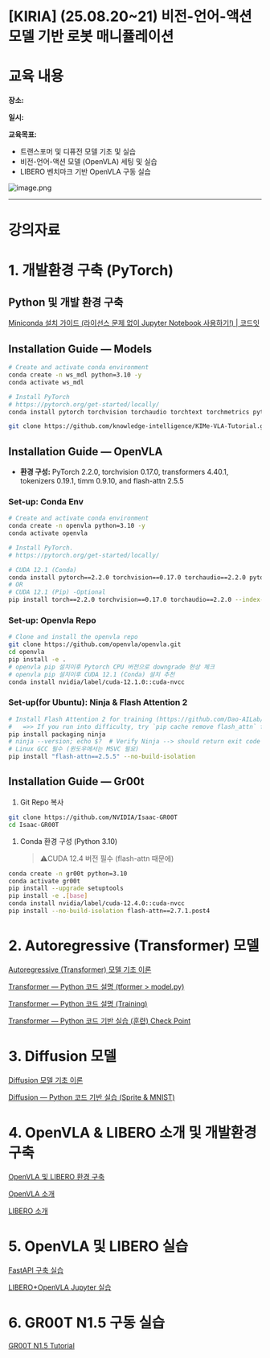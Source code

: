 # **[KIRIA] (25.08.20~21) 비전-언어-액션 모델 기반 로봇 매니퓰레이션**

# 교육 내용

**장소:** 

**일시:** 

**교육목표:**

- 트랜스포머 및 디퓨전 모델 기초 및 실습
- 비전-언어-액션 모델 (OpenVLA) 세팅 및 실습
- LIBERO 벤치마크 기반 OpenVLA 구동 실습

![image.png](attachment:4f80d082-a17a-42b3-9ab3-2a5d5f4a0dc1:image.png)

---

# 강의자료

# 1. 개발환경 구축 (PyTorch)

## Python 및 개발 환경 구축

[Miniconda 설치 가이드 (라이선스 문제 없이 Jupyter Notebook 사용하기!) | 코드잇](https://www.codeit.kr/tutorials/150/miniconda-guide)

## **Installation Guide — Models**

```bash
# Create and activate conda environment
conda create -n ws_mdl python=3.10 -y
conda activate ws_mdl 

# Install PyTorch
# https://pytorch.org/get-started/locally/
conda install pytorch torchvision torchaudio torchtext torchmetrics pytorch-cuda=12.4 tensorboard spacy datasets tokenizers matplotlib ipykernel ipywidgets -c pytorch -c nvidia -y

git clone https://github.com/knowledge-intelligence/KIMe-VLA-Tutorial.git
```

## **Installation Guide — OpenVLA**

- **환경 구성:** PyTorch 2.2.0, torchvision 0.17.0, transformers 4.40.1, tokenizers 0.19.1, timm 0.9.10, and flash-attn 2.5.5

### Set-up: Conda Env

```bash
# Create and activate conda environment
conda create -n openvla python=3.10 -y
conda activate openvla

# Install PyTorch.
# https://pytorch.org/get-started/locally/

# CUDA 12.1 (Conda)
conda install pytorch==2.2.0 torchvision==0.17.0 torchaudio==2.2.0 pytorch-cuda=12.1 -c pytorch -c nvidia -y 
# OR
# CUDA 12.1 (Pip) -Optional
pip install torch==2.2.0 torchvision==0.17.0 torchaudio==2.2.0 --index-url https://download.pytorch.org/whl/cu121 -q
```

### Set-up: Openvla Repo

```bash
# Clone and install the openvla repo
git clone https://github.com/openvla/openvla.git
cd openvla
pip install -e .
# openvla pip 설치이후 Pytorch CPU 버전으로 downgrade 현상 체크
# openvla pip 설치이후 CUDA 12.1 (Conda) 설치 추천
conda install nvidia/label/cuda-12.1.0::cuda-nvcc
```

### Set-up(for Ubuntu): Ninja & Flash Attention 2

```bash
# Install Flash Attention 2 for training (https://github.com/Dao-AILab/flash-attention)
#   =>> If you run into difficulty, try `pip cache remove flash_attn` first
pip install packaging ninja
# ninja --version; echo $?  # Verify Ninja --> should return exit code "0"
# Linux GCC 필수 (윈도우에서는 MSVC 필요) 
pip install "flash-attn==2.5.5" --no-build-isolation
```

## **Installation Guide — Gr00t**

1. Git Repo 복사

```bash
git clone https://github.com/NVIDIA/Isaac-GR00T
cd Isaac-GR00T
```

1. Conda 환경 구성 (Python 3.10)
    
    > ⚠️CUDA 12.4 버전 필수 (flash-attn 때문에)
    > 

```bash
conda create -n gr00t python=3.10
conda activate gr00t
pip install --upgrade setuptools
pip install -e .[base]
conda install nvidia/label/cuda-12.4.0::cuda-nvcc
pip install --no-build-isolation flash-attn==2.7.1.post4
```

# 2. Autoregressive (Transformer) 모델

[Autoregressive (Transformer) 모델 기초 이론](https://www.notion.so/Autoregressive-Transformer-24f875de525f8190a6d4ed32f8b8ffe1?pvs=21)

[Transformer — Python 코드 설명 (tformer > model.py)](https://www.notion.so/Transformer-Python-tformer-model-py-24f875de525f8138a732ef6c31d791f9?pvs=21)

[Transformer — Python 코드 설명 (Training)](https://www.notion.so/Transformer-Python-Training-24f875de525f814c9381eb3fb81864f4?pvs=21)

[Transformer — Python 코드 기반 실습 (훈련) Check Point](https://www.notion.so/Transformer-Python-Check-Point-24f875de525f81d1b253cd9d721d2d82?pvs=21)

# 3. Diffusion 모델

[Diffusion 모델 기초 이론](https://www.notion.so/Diffusion-24f875de525f81839591feaa1fe7a392?pvs=21)

[Diffusion — Python 코드 기반 실습 (Sprite & MNIST)](https://www.notion.so/Diffusion-Python-Sprite-MNIST-24f875de525f8137888fe7f6ccf5f78e?pvs=21)

# 4. OpenVLA & LIBERO 소개 및 개발환경 구축

[OpenVLA 및 LIBERO 환경 구축](https://www.notion.so/OpenVLA-LIBERO-24f875de525f813984b9f84b75e5d5fb?pvs=21)

[OpenVLA 소개](https://www.notion.so/OpenVLA-24f875de525f81abb3f7d05a605dd86f?pvs=21)

[LIBERO 소개](https://www.notion.so/LIBERO-24f875de525f81678c1ac06a756f4e45?pvs=21)

# 5. OpenVLA 및 LIBERO 실습

[FastAPI 구축 실습](https://www.notion.so/FastAPI-24f875de525f81eaa068d001fa8aecae?pvs=21)

[LIBERO+OpenVLA Jupyter 실습](https://www.notion.so/LIBERO-OpenVLA-Jupyter-24f875de525f8182bbd9d8aee7ddbb08?pvs=21)

# 6.  GR00T N1.5 구동 실습

[GR00T N1.5 Tutorial](https://www.notion.so/GR00T-N1-5-Tutorial-24f875de525f817d92f2f5d42a459434?pvs=21)
